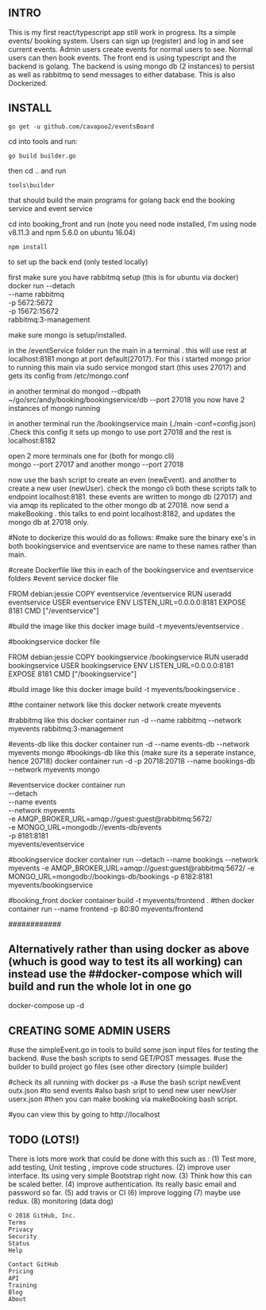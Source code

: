 INTRO
-----

This is my first react/typescript app still work in progress.
Its a simple events/ booking system. Users can sign up (register) and log in and see current events. Admin users create events for normal users to see. Normal users can then book events. 
The front end is using typescript and the backend is golang. The backend is using mongo db (2 instances) to persist as well as rabbitmq to send messages to either database. This is also Dockerized. 

INSTALL
-------
`go get -u github.com/cavapoo2/eventsBoard`

cd into tools and run:

`go build builder.go`

then cd .. and run 

`tools\builder`

that should build the main programs for golang back end the booking service and event service

cd into booking_front and run (note you need node installed, I'm using node v8.11.3 and npm 5.6.0 on ubuntu 16.04)

`npm install` 

to set up the back end (only tested locally)

first make sure you have rabbitmq setup (this is for ubuntu via docker)
docker run --detach \
--name rabbitmq \
-p 5672:5672 \
-p 15672:15672 \
rabbitmq:3-management

make sure mongo is setup/installed.

in the /eventService folder run the main in a terminal . this will use rest at localhost:8181 mongo at port default(27017).
For this i started mongo prior to running this main via sudo service mongod start (this uses 27017) and gets its config from /etc/mongo.conf

in another terminal do mongod --dbpath ~/go/src/andy/booking/bookingservice/db --port 27018
you now have 2 instances of mongo running

in another terminal run the /bookingservice main (./main -conf=config.json) .Check this config it sets up mongo to use port 27018
and the rest is localhost:8182

open 2 more terminals one for (both for mongo cli)  
mongo --port 27017
and another
mongo --port 27018

now use the bash script to create an even (newEvent). and another to create a new user (newUser). check the mongo cli
both these scripts talk to endpoint localhost:8181. these events are written to mongo db (27017) and via amqp its replicated
to the other mongo db at 27018. 
now send a makeBooking . this talks to end point localhost:8182, and updates the mongo db at 27018 only.

#Note to dockerize this would do as follows:
#make sure the binary exe's in both bookingservice and eventservice are name to these names rather than main.

#create Dockerfile like this in each of the bookingservice and eventservice folders 
#event service docker file

FROM debian:jessie
COPY eventservice /eventservice
RUN useradd eventservice
USER eventservice
ENV LISTEN_URL=0.0.0.0:8181
EXPOSE 8181
CMD ["/eventservice"]

#build the image like this
docker image build -t myevents/eventservice .

#bookingservice docker file

FROM debian:jessie
COPY bookingservice /bookingservice
RUN useradd bookingservice
USER bookingservice
ENV LISTEN_URL=0.0.0.0:8181
EXPOSE 8181
CMD ["/bookingservice"]

#build image like this
docker image build -t myevents/bookingservice .

#the container network like this
docker network create myevents

#rabbitmq like this
docker container run -d --name rabbitmq --network myevents
rabbitmq:3-management

#events-db like this
docker container run -d --name events-db --network myevents mongo
#bookings-db like this (make sure its a seperate instance, hence 20718)
docker container run -d -p 20718:20718 --name bookings-db --network myevents mongo

#eventservice 
docker container run \
--detach \
--name events \
--network myevents \
-e AMQP_BROKER_URL=amqp://guest:guest@rabbitmq:5672/ \
-e MONGO_URL=mongodb://events-db/events \
-p 8181:8181 \
myevents/eventservice

#bookingservice
docker container run --detach --name bookings --network myevents -e AMQP_BROKER_URL=amqp://guest:guest@rabbitmq:5672/ -e MONGO_URL=mongodb://bookings-db/bookings -p 8182:8181 myevents/bookingservice

#booking_front
docker container build -t myevents/frontend .
#then
docker container run --name frontend -p 80:80 myevents/frontend	 


############
## Alternatively rather than using docker as above (whuch is good way to test its all working) can instead use the ##docker-compose which will build and run the whole lot in one go
docker-compose up -d

CREATING SOME ADMIN USERS
--------------------------

#use the simpleEvent.go in tools to build some json input files for testing the backend. 
#use the bash scripts to send GET/POST messages.
#use the builder to build project go files (see other directory (simple builder)



#check its all running with docker ps -a
#use the bash script 
newEvent outx.json 
#to send events
#also bash sript to send new user
newUser userx.json
#then you can make booking via
makeBooking bash script.

#you can view this by going to http://localhost



TODO (LOTS!)
------------

There is lots more work that could be done with this such as :
(1) Test more, add testing, Unit testing , improve code structures.
(2) improve user interface. Its using very simple Bootstrap right now.
(3) Think how this can be scaled better. 
(4) improve authentication. Its really basic email and password so far.
(5) add travis or CI
(6) improve logging
(7) maybe use redux. 
(8) monitoring (data dog)


    © 2018 GitHub, Inc.
    Terms
    Privacy
    Security
    Status
    Help

    Contact GitHub
    Pricing
    API
    Training
    Blog
    About

